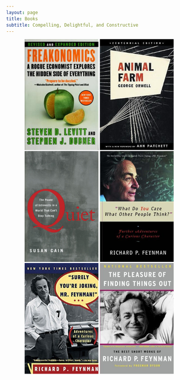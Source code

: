 ```yaml
---
layout: page
title: Books
subtitle: Compelling, Delightful, and Constructive
---
```


<p align="center">
  <a href="https://www.goodreads.com/book/show/1202.Freakonomics"><img src="/cover_book/freakonomics.jpg" width="200" height="300" ></a>
  <a href="https://www.goodreads.com/book/show/662347.Animal_Farm"><img src="/cover_book/animal_farm.jpg" width="200" height="300" /></a>
  <a href="https://www.goodreads.com/book/show/8520610-quiet"><img src="/cover_book/quiet.jpg" width="200" height="300" /></a>
  <a href="https://www.goodreads.com/book/show/5548.What_Do_You_Care_What_Other_People_Think_"><img src="/cover_book/what_do_you_care_what_other_people_think.jpg" width="200" height="300" /></a>
  <a href="https://www.goodreads.com/book/show/5544.Surely_You_re_Joking_Mr_Feynman_"><img src="/cover_book/surely_youre_joking_mr_feynman.jpg" width="200" height="300" /></a>
  <a href="https://www.goodreads.com/book/show/10260.The_Pleasure_of_Finding_Things_Out"><img src="/cover_book/the_pleasure_of_finding_things_out.jpg" width="200" height="300" /></a>
</p>


